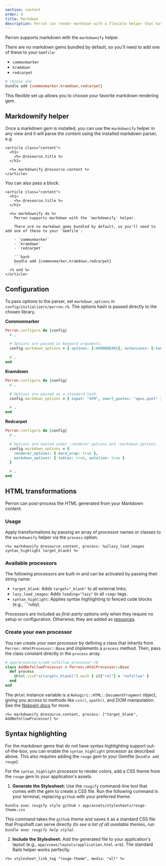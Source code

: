 ```yaml
---
section: content
order: 4
title: Markdown
description: Perron can render markdown with a flexible helper that has support for multiple markdown gems.
---
```


Perron supports markdown with the `markdownify` helper.

There are no markdown gems bundled by default, so you'll need to add one of these to your `Gemfile`:

- `commonmarker`
- `kramdown`
- `redcarpet`

```bash
# choose one
bundle add {commonmarker,kramdown,redcarpet}
```

This flexible set up allows you to choose your favorite markdown rendering gem.


## Markdownify helper

Once a markdown gem is installed, you can use the `markdownify` helper in any view and it will parse the content using the installed markdown parser, e.g.
```erb
<article class="content">
  <h1>
    <%= @resource.title %>
  </h1>

  <%= markdownify @resource.content %>
</article>
```

You can also pass a block:
```erb
<article class="content">
  <h1>
    <%= @resource.title %>
  </h1>

  <%= markdownify do %>
    Perron supports markdown with the `markdownify` helper.

    There are no markdown gems bundled by default, so you'll need to add one of these to your `Gemfile`:

    - `commonmarker`
    - `kramdown`
    - `redcarpet`

    ```bash
    bundle add {commonmarker,kramdown,redcarpet}
    ```
  <% end %>
</article>
```

## Configuration

To pass options to the parser, set `markdown_options` in `config/initializers/perron.rb`. The options hash is passed directly to the chosen library.

**Commonmarker**
```ruby
Perron.configure do |config|
  # …

  # Options are passed as keyword arguments.
  config.markdown_options = { options: [:HARDBREAKS], extensions: [:table] }

  # …
end
```

**Kramdown**
```ruby
Perron.configure do |config|
  # …

  # Options are passed as a standard hash.
  config.markdown_options = { input: "GFM", smart_quotes: "apos,quot" }

  # …
end
```

**Redcarpet**
```ruby
Perron.configure do |config|
  # …

  # Options are nested under :renderer_options and :markdown_options.
  config.markdown_options = {
    renderer_options: { hard_wrap: true },
    markdown_options: { tables: true, autolink: true }
  }

  # …
end
```


## HTML transformations

Perron can post-process the HTML generated from your Markdown content.


### Usage

Apply transformations by passing an array of processor names or classes to the `markdownify` helper via the `process` option.
```erb
<%= markdownify @resource.content, process: %w[lazy_load_images syntax_highlight target_blank] %>
```


### Available processors

The following processors are built-in and can be activated by passing their string name:

- `target_blank`: Adds `target="_blank"` to all external links;
- `lazy_load_images`: Adds `loading="lazy"` to all `<img>` tags.
- `syntax_highlight`: Applies syntax highlighting to fenced code blocks (e.g., \`\`\`ruby).

Processors are included as _first-party_ options only when they require no setup or configuration. Otherwise, they are added as [resources](/resources/).


### Create your own processor

You can create your own processor by defining a class that inherits from `Perron::HtmlProcessor::Base` and implements a `process` method.
Then, pass the class constant directly in the `process` array.
```ruby
# app/processors/add_nofollow_processor.rb
class AddNofollowProcessor < Perron::HtmlProcessor::Base
  def process
    @html.css("a[target=_blank]").each { it["rel"] = "nofollow" }
  end
end
```

The `@html` instance variable is a `Nokogiri::HTML::DocumentFragment` object, giving you access to methods like `css()`, `xpath()`, and DOM manipulation. See the [Nokogiri docs](https://nokogiri.org/) for more.

```erb
<%= markdownify @resource.content, process: ["target_blank", AddNofollowProcessor] %>
```


## Syntax highlighting

For the markdown gems that do not have syntax highlighting support out-of-the-box, you can enable the `syntax_highlight` processor as described above. This also requires adding the `rouge` gem to your Gemfile (`bundle add rouge`).

For the `syntax_highlight` processor to render colors, add a CSS theme from the `rouge` gem to your application's assets.

1. **Generate the Stylesheet:** Use the `rougify` command-line tool that comes with the gem to create a CSS file. Run the following command in your terminal, replacing `github` with your preferred theme.
```shell
bundle exec rougify style github > app/assets/stylesheets/rouge-theme.css
```

This command takes the `github` theme and saves it as a standard CSS file that Propshaft can serve directly *(to see a list of all available themes, run `bundle exec rougify help style`)*.

2. **Include the Stylesheet:** Add the generated file to your application's layout (e.g., `app/views/layouts/application.html.erb`). The standard Rails helper works perfectly.
```erb
<%= stylesheet_link_tag "rouge-theme", media: "all" %>
```
